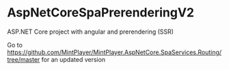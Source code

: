 # AspNetCoreSpaPrerenderingV2
ASP.NET Core project with angular and prerendering (SSR)

Go to https://github.com/MintPlayer/MintPlayer.AspNetCore.SpaServices.Routing/tree/master for an updated version
